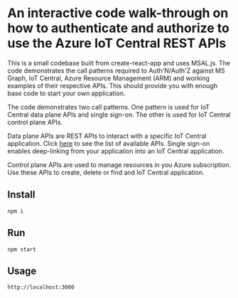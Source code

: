 # An interactive code walk-through on how to authenticate and authorize to use the Azure IoT Central REST APIs
This is a small codebase built from create-react-app and uses MSAL.js. The code demonstrates the call patterns required to Auth'N/Auth'Z against MS Graph, IoT Central, Azure Resource Management (ARM) and working examples of their respective APIs. This should provide you with enough base code to start your own application.

The code demonstrates two call patterns.  One pattern is used for IoT Central data plane APIs and single sign-on.  The other is used for IoT Central control plane APIs.  

Data plane APIs are REST APIs to interact with a specific IoT Central application.  Click [here](https://docs.microsoft.com/en-us/rest/api/iotcentral/) to see the list of available APIs.  Single sign-on enables deep-linking from your application into an IoT Central application.

Control plane APIs are used to manage resources in you Azure subscription.  Use these APIs to create, delete or find and IoT Central application. 


## Install
```
npm i
```

## Run
```
npm start
````

## Usage
```
http://localhost:3000
````
